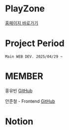 # PlayZone

[홈페이지 바로가기](https://dsautoline.com)

# Project Period

    Main WEB DEV. 2025/04/29 ~
    
# MEMBER

홍유빈
[GitHub](https://github.com/binihaus)
  
안준철 - Frontend
[GitHub](https://github.com/CookiePawn)

  
# Notion
    
